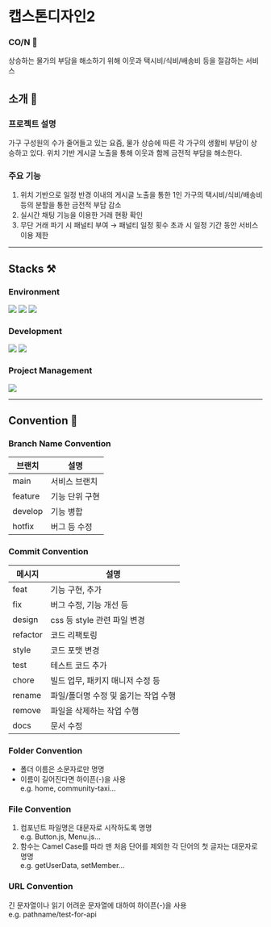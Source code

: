 # 캡스톤디자인2
### CO/N 💸
상승하는 물가의 부담을 해소하기 위해 이웃과 택시비/식비/배송비 등을 절감하는 서비스
## 소개 📖
### 프로젝트 설명 
가구 구성원의 수가 줄어들고 있는 요즘, 물가 상승에 따른 각 가구의 생활비 부담이 상승하고 있다. 위치 기반 게시글 노출을 통해 이웃과 함께 금전적 부담을 해소한다. 

### 주요 기능
1. 위치 기반으로 일정 반경 이내의 게시글 노출을 통한 1인 가구의 택시비/식비/배송비 등의 분할을 통한 금전적 부담 감소
2. 실시간 채팅 기능을 이용한 거래 현황 확인
3. 무단 거래 파기 시 패널티 부여 → 패널티 일정 횟수 초과 시 일정 기간 동안 서비스 이용 제한
<hr>

## Stacks ⚒️
### Environment
<img src="https://img.shields.io/badge/Visual Studio Code-007ACC?style=for-the-badge&logo=Visual Studio Code&logoColor=white"/> <img src="https://img.shields.io/badge/github-000000?style=for-the-badge&logo=github&logoColor=white"> <img src="https://img.shields.io/badge/git-F05032?style=for-the-badge&logo=git&logoColor=white">

### Development
<img src="https://img.shields.io/badge/javascript-F7DF1E?style=for-the-badge&logo=javascript&logoColor=black"> <img src="https://img.shields.io/badge/jquery-%230769AD.svg?style=for-the-badge&logo=jquery&logoColor=white">

### Project Management
<img src="https://img.shields.io/badge/notion-000000?style=for-the-badge&logo=notion&logoColor=white">
<hr>

## Convention 📢
### Branch Name Convention
브랜치 | 설명
---|---
main | 서비스 브랜치
feature | 기능 단위 구현
develop | 기능 병합
hotfix | 버그 등 수정
### Commit Convention
메시지 | 설명
---|---
feat | 기능 구현, 추가
fix | 버그 수정, 기능 개선 등
design | css 등 style 관련 파일 변경
refactor | 코드 리팩토링
style | 코드 포맷 변경
test | 테스트 코드 추가
chore | 빌드 업무, 패키지 매니저 수정 등
rename | 파일/폴더명 수정 및 옮기는 작업 수행
remove | 파일을 삭제하는 작업 수행
docs | 문서 수정
### Folder Convention
- 폴더 이름은 소문자로만 명명
- 이름이 길어진다면 하이픈(-)을 사용<br>e.g. home, community-taxi...
### File Convention
1. 컴포넌트 파일명은 대문자로 시작하도록 명명<br>e.g. Button.js, Menu.js...
2. 함수는 Camel Case를 따라 맨 처음 단어를 제외한 각 단어의 첫 글자는 대문자로 명명<br>e.g. getUserData, setMember...
### URL Convention
긴 문자열이나 읽기 어려운 문자열에 대하여 하이픈(-)을 사용<br>e.g. pathname/test-for-api
